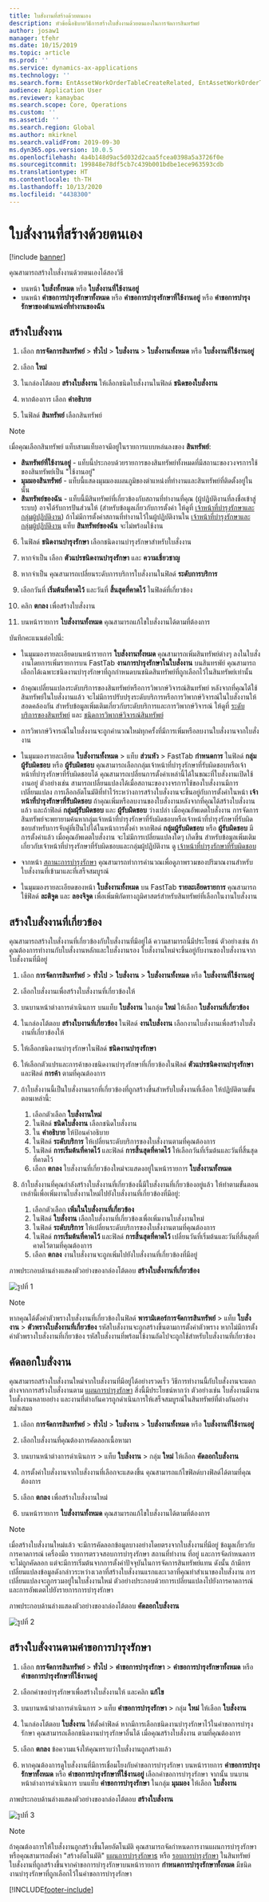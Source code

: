 ```yaml
---
title: ใบสั่งงานที่สร้างด้วยตนเอง
description: หัวข้อนี้อธิบายวิธีการสร้างใบสั่งงานด้วยตนเองในการจัดการสินทรัพย์
author: josaw1
manager: tfehr
ms.date: 10/15/2019
ms.topic: article
ms.prod: ''
ms.service: dynamics-ax-applications
ms.technology: ''
ms.search.form: EntAssetWorkOrderTableCreateRelated, EntAssetWorkOrderTableCreate, EntAssetWorkOrderTableCopy
audience: Application User
ms.reviewer: kamaybac
ms.search.scope: Core, Operations
ms.custom: ''
ms.assetid: ''
ms.search.region: Global
ms.author: mkirknel
ms.search.validFrom: 2019-09-30
ms.dyn365.ops.version: 10.0.5
ms.openlocfilehash: 4a4b148d9ac5d032d2caa5fcea0398a5a3726f0e
ms.sourcegitcommit: 199848e78df5cb7c439b001bdbe1ece963593cdb
ms.translationtype: HT
ms.contentlocale: th-TH
ms.lasthandoff: 10/13/2020
ms.locfileid: "4438300"
---
```

# <a name="manually-created-work-orders"></a>ใบสั่งงานที่สร้างด้วยตนเอง

[!include [banner](../../includes/banner.md)]


คุณสามารถสร้างใบสั่งงานด้วยตนเองได้สองวิธี

- บนหน้า **ใบสั่งทั้งหมด** หรือ **ใบสั่งงานที่ใช้งานอยู่** 
- บนหน้า **คำขอการบำรุงรักษาทั้งหมด** หรือ **คำขอการบำรุงรักษาที่ใช้งานอยู่** หรือ **คำขอการบำรุงรักษาของตำแหน่งที่ทำงานของฉัน** 

## <a name="create-work-order"></a>สร้างใบสั่งงาน

1. เลือก **การจัดการสินทรัพย์** > **ทั่วไป** > **ใบสั่งงาน** > **ใบสั่งงานทั้งหมด** หรือ **ใบสั่งงานที่ใช้งานอยู่**

2. เลือก **ใหม่**

3. ในกล่องโต้ตอบ **สร้างใบสั่งงาน** ให้เลือกชนิดใบสั่งงานในฟิลด์ **ชนิดของใบสั่งงาน**

4. หากต้องการ เลือก **คำอธิบาย**

5. ในฟิลด์ **สินทรัพย์** เลือกสินทรัพย์

>[!NOTE]
>เมื่อคุณเลือกสินทรัพย์ แท็บสามแท็บอาจมีอยู่ในรายการแบบหล่นลงของ **สินทรัพย์**: 

- **สินทรัพย์ที่ใช้งานอยู่** - แท็บนี้ประกอบด้วยรายการของสินทรัพย์ทั้งหมดที่มีสถานะของวงจรการใช้ของสินทรัพย์เป็น "ใช้งานอยู่" 
- **มุมมองสินทรัพย์** - แท็บนี้แสดงมุมมองแผนภูมิของตำแหน่งที่ทำงานและสินทรัพย์ที่ติดตั้งอยู่ในนั้น
- **สินทรัพย์ของฉัน** - แท็บนี้มีสินทรัพย์ที่เกี่ยวข้องกับสถานที่ทำงานที่คุณ (ผู้ปฏิบัติงานที่ลงชื่อเข้าสู่ระบบ) อาจได้รับการปันส่วนให้ (สำหรับข้อมูลเกี่ยวกับการตั้งค่า ให้ดูที่ [เจ้าหน้าที่บำรุงรักษาและกลุ่มผู้ปฏิบัติงาน](../setup-for-objects/workers-and-worker-groups.md)) ถ้าไม่มีการตั้งค่าสถานที่ทำงานไว้ในผู้ปฏิบัติงานใน [เจ้าหน้าที่บำรุงรักษาและกลุ่มผู้ปฏิบัติงาน](../setup-for-objects/workers-and-worker-groups.md) แท็บ **สินทรัพย์ของฉัน** จะไม่พร้อมใช้งาน 

6. ในฟิลด์ **ชนิดงานบำรุงรักษา** เลือกชนิดงานบำรุงรักษาสำหรับใบสั่งงาน

7. หากจำเป็น เลือก **ตัวแปรชนิดงานบำรุงรักษา** และ **ความเชี่ยวชาญ**

8. หากจำเป็น คุณสามารถเปลี่ยนระดับการบริการใบสั่งงานในฟิลด์ **ระดับการบริการ**

9. เลือกวันที่ **เริ่มต้นที่คาดไว้** และวันที่ **สิ้นสุดที่คาดไว้** ในฟิลด์ที่เกี่ยวข้อง

10. คลิก **ตกลง** เพื่อสร้างใบสั่งงาน

11. บนหน้ารายการ **ใบสั่งงานทั้งหมด** คุณสามารถแก้ไขใบสั่งงานได้ตามที่ต้องการ

บันทึกคะแนนต่อไปนี้:

- ในมุมมองรายละเอียดบนหน้ารายการ **ใบสั่งงานทั้งหมด** คุณสามารถเพิ่มสินทรัพย์ต่างๆ ลงในใบสั่งงานโดยการเพิ่มรายการบน FastTab **งานการบำรุงรักษาในใบสั่งงาน** บนสินทรพัย์ คุณสามารถเลือกได้เฉพาะชนิดงานบำรุงรักษาที่ถูกกำหนดบนชนิดสินทรัพย์ที่ถูกเลือกไว้ในสินทรัพย์เท่านั้น  

- ถ้าคุณเปลี่ยนแปลงระดับบริการของสินทรัพย์หรือการวิพากษ์วิจารณ์สินทรัพย์ หลังจากที่คุณได้ใช้สินทรัพย์ในใบสั่งงานแล้ว จะไม่มีการปรับปรุงระดับบริการหรือการวิพากษ์วิจารณ์ในใบสั่งงานให้สอดคล้องกัน สำหรับข้อมูลเพิ่มเติมเกี่ยวกับระดับบริการและการวิพากษ์วิจารณ์ ให้ดูที่ [ระดับบริการของสินทรัพย์](../setup-for-objects/object-priorities.md) และ [ชนิดการวิพากษ์วิจารณ์สินทรัพย์](../setup-for-objects/object-criticalities.md)

- การวิพากษ์วิจารณ์ในใบสั่งงานจะถูกคำนวณใหม่ทุกครั้งที่มีการเพิ่มหรือลบงานใบสั่งงานจากใบสั่งงาน

- ในมุมมองรายละเอียด **ใบสั่งงานทั้งหมด** > แท็บ **ส่วนหัว** > FastTab **กำหนดการ** ในฟิลด์ **กลุ่มผู้รับผิดชอบ** หรือ **ผู้รับผิดชอบ** คุณสามารถเลือกกลุ่มเจ้าหน้าที่บำรุงรักษาที่รับผิดชอบหรือเจ้าหน้าที่บำรุงรักษาที่รับผิดชอบได้ คุณสามารถเปลี่ยนการตั้งค่าเหล่านี้ได้ในขณะที่ใบสั่งงานเปิดใช้งานอยู่ ตัวอย่างเช่น สามารถเปลี่ยนแปลงได้เมื่อสถานะของวงจรการใช้ของใบสั่งงานมีการเปลี่ยนแปลง การเลือกอัตโนมัติที่ทำไว้ระหว่างการสร้างใบสั่งงานจะขึ้นอยู่กับการตั้งค่าในหน้า **เจ้าหน้าที่บำรุงรักษาที่รับผิดชอบ** ถ้าคุณเพิ่มหรือลบงานของใบสั่งงานหลังจากที่คุณได้สร้างใบสั่งงานแล้ว และถ้าฟิลด์ **กลุ่มผุ้รับผิดชอบ** และ **ผู้รับผิดชอบ** ว่างเปล่า เมื่อคุณอัพเดตใบสั่งงาน การจัดการสินทรัพย์จะพยายามค้นหากลุ่มเจ้าหน้าที่บำรุงรักษาที่รับผิดชอบหรือเจ้าหน้าที่บำรุงรักษาที่รับผิดชอบสำหรับการจับคู่ที่เป็นไปได้ในหน้าการตั้งค่า หากฟิลด์ **กลุ่มผู้รับผิดชอบ** หรือ **ผู้รับผิดชอบ** มีการตั้งค่าแล้ว เมื่อคุณอัพเดตใบสั่งงาน จะไม่มีการเปลี่ยนแปลงใดๆ เกิดขึ้น สำหรับข้อมูลเพิ่มเติมเกี่ยวกับเจ้าหน้าที่บำรุงรักษาที่รับผิดชอบและกลุ่มผู้ปฏิบัติงาน ดู [เจ้าหน้าที่บำรุงรักษาที่รับผิดชอบ](../setup-for-maintenance-requests/responsible-workers.md)

- จากหน้า [สถานะการบำรุงรักษา](../controlling-and-reporting/maintenance-status.md) คุณสามารถทำการคำนวณเพื่อดูภาพรวมของปริมาณงานสำหรับใบสั่งงานที่เข้ามาและที่เสร็จสมบูรณ์  

- ในมุมมองรายละเอียดของหน้า **ใบสั่งงานทั้งหมด** บน FastTab **รายละเอียดรายการ** คุณสามารถใช้ฟิลด์ **ละติจูด** และ **ลองจิจูด** เพื่อเพิ่มพิกัดทางภูมิศาสตร์สำหรับสินทรัพย์ที่เลือกในงานใบสั่งงาน  


## <a name="create-related-work-order"></a>สร้างใบสั่งงานที่เกี่ยวข้อง

คุณสามารถสร้างใบสั่งงานที่เกี่ยวข้องกับใบสั่งงานที่มีอยู่ได้ ความสามารถนี้มีประโยชน์ ตัวอย่างเช่น ถ้าคุณต้องการทำงานกับใบสั่งงานหลักและใบสั่งงานรอง ใบสั่งงานใหม่จะขึ้นอยู่กับงานของใบสั่งงานจากใบสั่งงานที่มีอยู่

1. เลือก **การจัดการสินทรัพย์** > **ทั่วไป** > **ใบสั่งงาน** > **ใบสั่งงานทั้งหมด** หรือ **ใบสั่งงานที่ใช้งานอยู่**

2. เลือกใบสั่งงานเพื่อสร้างใบสั่งงานที่เกี่ยวข้องให้

3. บนบานหน้าต่างการดำเนินการ บนแท็บ **ใบสั่งงาน** ในกลุ่ม **ใหม่** ให้เลือก **ใบสั่งงานที่เกี่ยวข้อง**

4. ในกล่องโต้ตอบ **สร้างใบงานที่เกี่ยวข้อง** ในฟิลด์ **งานใบสั่งงาน** เลือกงานใบสั่งงานเพื่อสร้างใบสั่งงานที่เกี่ยวข้องให้

5. ให้เลือกชนิดงานบำรุงรักษาในฟิลด์ **ชนิดงานบำรุงรักษา**

6. ให้เลือกตัวแปรและการค้าของชนิดงานบำรุงรักษาที่เกี่ยวข้องในฟิลด์ **ตัวแปรชนิดงานบำรุงรักษา** และฟิลด์ **การค้า** ตามที่คุณต้องการ

7. ถ้าใบสั่งงานนี้เป็นใบสั่งงานแรกที่เกี่ยวข้องที่ถูกสร้างขึ้นสำหรับใบสั่งงานที่เลือก ให้ปฏิบัติตามขั้นตอนเหล่านี้:
    1. เลือกตัวเลือก **ใบสั่งงานใหม่**
    2. ในฟิลด์ **ชนิดใบสั่งงาน** เลือกชนิดใบสั่งงาน
    3. ใน **คำอธิบาย** ให้ป้อนคำอธิบาย
    4. ในฟิลด์ **ระดับบริการ** ให้เปลี่ยนระดับบริการของใบสั่งงานตามที่คุณต้องการ
    5. ในฟิลด์ **การเริ่มต้นที่คาดไว้** และฟิลด์ **การสิ้นสุดที่คาดไว้** ให้เลือกวันที่เริ่มต้นและวันที่สิ้นสุดที่คาดไว้
    6. เลือก **ตกลง** ใบสั่งงานที่เกี่ยวข้องใหม่จะแสดงอยู่ในหน้ารายการ **ใบสั่งงานทั้งหมด**  

8. ถ้าใบสั่งงานที่คุณกำลังสร้างใบสั่งงานที่เกี่ยวข้องนี้มีใบสั่งงานที่เกี่ยวข้องอยู่แล้ว ให้ทำตามขั้นตอนเหล่านี้เพื่อเพิ่มงานใบสั่งงานใหม่ไปยังใบสั่งงานที่เกี่ยวข้องที่มีอยู่:
    1. เลือกตัวเลือก **เพิ่มในใบสั่งงานที่เกี่ยวข้อง**
    2. ในฟิลด์ **ใบสั่งงาน** เลือกใบสั่งงานที่เกี่ยวข้องเพื่อเพิ่มงานใบสั่งงานใหม่
    3. ในฟิลด์ **ระดับบริการ** ให้เปลี่ยนระดับบริการของใบสั่งงานตามที่คุณต้องการ
    4. ในฟิลด์ **การเริ่มต้นที่คาดไว้** และฟิลด์ **การสิ้นสุดที่คาดไว้** เปลี่ยนวันที่เริ่มต้นและวันที่สิ้นสุดที่คาดไว้ตามที่คุณต้องการ
    5. เลือก **ตกลง** งานใบสั่งงานจะถูกเพิ่มไปยังใบสั่งงานที่เกี่ยวข้องที่มีอยู่

ภาพประกอบด้านล่างแสดงตัวอย่างของกล่องโต้ตอบ **สร้างใบสั่งงานที่เกี่ยวข้อง**

![รูปที่ 1](media/03-work-orders.png)

>[!NOTE]
>หากคุณได้ตั้งค่าตัวพรางใบสั่งงานที่เกี่ยวข้องในฟิลด์ **พารามิเตอร์การจัดการสินทรัพย์** >  แท็บ **ใบสั่งงาน** > **ตัวพรางใบสั่งงานที่เกี่ยวข้อง** รหัสใบสั่งงานจะถูกสร้างขึ้นตามการตั้งค่าตัวพราง หากไม่มีการตั้งค่าตัวพรางใบสั่งงานที่เกี่ยวข้อง รหัสใบสั่งงานที่พร้อมใช้งานถัดไปจะถูกใช้สำหรับใบสั่งงานที่เกี่ยวข้อง

## <a name="copy-a-work-order"></a>คัดลอกใบสั่งงาน

คุณสามารถสร้างใบสั่งงานใหม่จากใบสั่งงานที่มีอยู่ได้อย่างรวดเร็ว วิธีการทำงานนี้กับใบสั่งงานจะแตกต่างจากการสร้างใบสั่งงานตาม [แผนการบำรุงรักษา](../preventive-and-reactive-maintenance/maintenance-plans.md) สิ่งนี้มีประโยชน์หากว่า ตัวอย่างเช่น ใบสั่งงานมีงานใบสั่งงานหลายอย่าง และงานที่ต่างกันควรถูกดำเนินการให้เสร็จสมบูรณ์ในสินทรัพย์ที่ต่างกันอย่างสม่ำเสมอ

1. เลือก **การจัดการสินทรัพย์** > **ทั่วไป** > **ใบสั่งงาน** > **ใบสั่งงานทั้งหมด** หรือ **ใบสั่งงานที่ใช้งานอยู่**

2. เลือกใบสั่งงานที่คุณต้องการคัดลอกเนื้อหามา

3. บนบานหน้าต่างการดำเนินการ > แท็บ **ใบสั่งงาน** > กลุ่ม **ใหม่** ให้เลือก **คัดลอกใบสั่งงาน**

4. การตั้งค่าใบสั่งงานจากใบสั่งงานที่เลือกจะแสดงขึ้น คุณสามารถแก้ไขฟิลด์บางฟิลด์ได้ตามที่คุณต้องการ

5. เลือก **ตกลง** เพื่อสร้างใบสั่งงานใหม่

6. บนหน้ารายการ **ใบสั่งงานทั้งหมด** คุณสามารถแก้ไขใบสั่งงานได้ตามที่ต้องการ

>[!NOTE]
>เมื่อสร้างใบสั่งงานใหม่แล้ว จะมีการคัดลอกข้อมูลบางอย่างโดยตรงจากใบสั่งงานที่มีอยู่ ข้อมูลเกี่ยวกับการคาดการณ์ เครื่องมือ รายการตรวจสอบการบำรุงรักษา สถานที่ทำงาน ที่อยู่ และการจัดกำหนดการ จะไม่ถูกคัดลอก แต่จะมีการเริ่มต้นจากการตั้งค่าปัจจุบันในการจัดการสินทรัพย์แทน ดังนั้น ถ้ามีการเปลี่ยนแปลงข้อมูลดังกล่าวระหว่างเวลาที่สร้างใบสั่งงานแรกและเวลาที่คุณทำสำเนาของใบสั่งงาน การเปลี่ยนแปลงจะถูกรวมอยู่ในใบสั่งงานใหม่ ตัวอย่างประกอบด้วยการเปลี่ยนแปลงไปยังการคาดการณ์และการอัพเดตไปยังรายการการบำรุงรักษา

ภาพประกอบด้านล่างแสดงตัวอย่างของกล่องโต้ตอบ **คัดลอกใบสั่งงาน**

![รูปที่ 2](media/04-work-orders.png)


## <a name="create-a-work-order-based-on-a-maintenance-request"></a>สร้างใบสั่งงานตามคำขอการบำรุงรักษา

1. เลือก **การจัดการสินทรัพย์** > **ทั่วไป** > **คำขอการบำรุงรักษา** > **คำขอการบำรุงรักษาทั้งหมด** หรือ **คำขอการบำรุงรักษาที่ใช้งานอยู่**

2. เลือกคำขอบำรุงรักษาเพื่อสร้างใบสั่งงานให้ และคลิก **แก้ไข**

3. บนบานหน้าต่างการดำเนินการ > แท็บ **คำขอการบำรุงรักษา** > กลุ่ม **ใหม่** ให้เลือก **ใบสั่งงาน**

4. ในกล่องโต้ตอบ **ใบสั่งงาน** ให้ตั้งค่าฟิลด์ หากมีการเลือกชนิดงานบำรุงรักษาไว้ในคำขอการบำรุงรักษา คุณสามารถเลือกชนิดงานบำรุงรักษาอื่นได้ เมื่อคุณสร้างใบสั่งงาน ตามที่คุณต้องการ

5. เลือก **ตกลง** ข้อความแจ้งให้คุณทราบว่าใบสั่งงานถูกสร้างแล้ว

6. หากคุณต้องการดูใบสั่งงานที่มีการเชื่อมโยงกับคำขอการบำรุงรักษา บนหน้ารายการ **คำขอการบำรุงรักษาทั้งหมด** หรือ **คำขอการบำรุงรักษาที่ใช้งานอยู่** เลือกคำขอการบำรุงรักษา จากนั้น บนบานหน้าต่างการดำเนินการ บนแท็บ **คำขอการบำรุงรักษา** ในกลุ่ม **มุมมอง** ให้เลือก **ใบสั่งงาน**


ภาพประกอบด้านล่างแสดงตัวอย่างของกล่องโต้ตอบ **สร้างใบสั่งงาน**

![รูปที่ 3](media/05-work-orders.png)


>[!NOTE]
>ถ้าคุณต้องการให้ใบสั่งงานถูกสร้างขึ้นโดยอัตโนมัติ คุณสามารถจัดกำหนดการงานแผนการบำรุงรักษา หรือคุณสามารถตั้งค่า "สร้างอัตโนมัติ" [แผนการบำรุงรักษาs](../preventive-and-reactive-maintenance/maintenance-plans.md) หรือ [รอบการบำรุงรักษา](../preventive-and-reactive-maintenance/maintenance-rounds.md) ในสินทรัพย์ ใบสั่งงานที่ถูกสร้างขึ้นจากคำขอการบำรุงรักษาบนหน้ารายการ **กำหนดการบำรุงรักษาทั้งหมด** มีชนิดงานบำรุงรักษาที่ถูกเลือกไว้ในคำขอการบำรุงรักษา



[!INCLUDE[footer-include](../../../includes/footer-banner.md)]